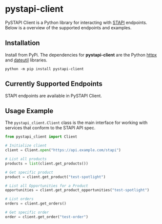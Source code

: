 # pystapi-client

PySTAPI Client is a Python library for interacting with [STAPI](https://github.com/stapi-spec/stapi-spec) endpoints. Below is a overview of the supported endpoints and examples.

## Installation

Install from PyPi.
The dependencies for **pystapi-client** are the Python [httpx](https://www.python-httpx.org/) and [dateutil](https://dateutil.readthedocs.io) libraries.

```shell
python -m pip install pystapi-client
```

## Currently Supported Endpoints

STAPI endpoints are available in PySTAPI Client.

## Usage Example

The `pystapi_client.Client` class is the main interface for working with services that conform to the STAPI API spec.

```python
from pystapi_client import Client

# Initialize client
client = Client.open("https://api.example.com/stapi")

# List all products
products = list(client.get_products())

# Get specific product
product = client.get_product("test-spotlight")

# List all Opportunities for a Product
opportunities = client.get_product_opportunities("test-spotlight")

# List orders
orders = client.get_orders()

# Get specific order
order = client.get_order("test-order")
```
